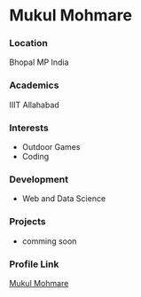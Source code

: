 # Mukul Mohmare

### Location

Bhopal MP India

### Academics

IIIT Allahabad

### Interests

- Outdoor Games
- Coding

### Development

- Web and Data Science

### Projects

- comming soon

### Profile Link

[Mukul Mohmare](https://github.com/Mu-C00L)
